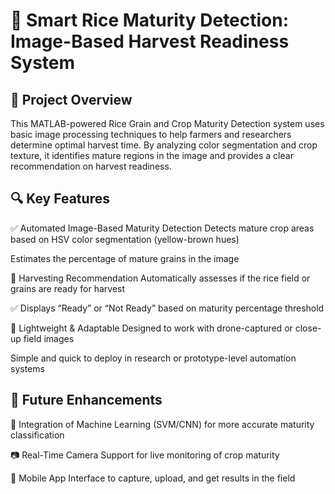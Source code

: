 # 🌾 Smart Rice Maturity Detection: Image-Based Harvest Readiness System 
## 🌱 Project Overview 
This MATLAB-powered Rice Grain and Crop Maturity Detection system uses basic image processing techniques to help farmers and researchers determine optimal harvest time. By analyzing color segmentation and crop texture, it identifies mature regions in the image and provides a clear recommendation on harvest readiness. 

## 🔍 Key Features 
✅ Automated Image-Based Maturity 
Detection Detects mature crop areas based on HSV color segmentation (yellow-brown hues) 

Estimates the percentage of mature grains in the image 

🚜 Harvesting Recommendation 
Automatically assesses if the rice field or grains are ready for harvest 

✅ Displays “Ready” or “Not Ready” based on maturity percentage threshold 

🌾 Lightweight & Adaptable 
Designed to work with drone-captured or close-up field images 

Simple and quick to deploy in research or prototype-level automation systems 

## 🔮 Future Enhancements 
🤖 Integration of Machine Learning (SVM/CNN) for more accurate maturity classification 

📷 Real-Time Camera Support for live monitoring of crop maturity 

📱 Mobile App Interface to capture, upload, and get results in the field

